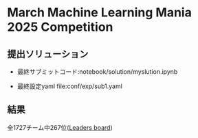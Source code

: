 # March Machine Learning Mania 2025 Competition

## 提出ソリューション
- 最終サブミットコード:notebook/solution/myslution.ipynb

- 最終設定yaml file:conf/exp/sub1.yaml

## 結果
全1727チーム中267位([Leaders board](https://www.kaggle.com/competitions/march-machine-learning-mania-2025/leaderboard))
